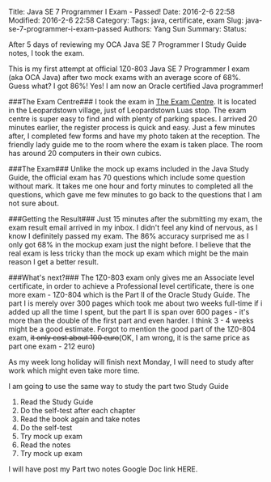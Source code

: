 Title: Java SE 7 Programmer I Exam - Passed!
Date: 2016-2-6 22:58
Modified: 2016-2-6 22:58
Category: 
Tags: java, certificate, exam
Slug: java-se-7-programmer-i-exam-passed
Authors: Yang Sun
Summary:
Status: 

After 5 days of reviewing my OCA Java SE 7 Programmer I Study Guide notes, I took the exam.

This is my first attempt at official 1Z0-803 Java SE 7 Programmer I exam (aka OCA Java) after two mock exams with an average score of 68%. Guess what? I got 86%! Yes! I am now an Oracle certified Java programmer!

###The Exam Centre###
I took the exam in [The Exam Centre](http://www.theexamcentre.com/). It is located in the Leopardstown village, just of Leopardstown Luas stop. The exam centre is super easy to find and with plenty of parking spaces. I arrived 20 minutes earlier, the register process is quick and easy. Just a few minutes after, I completed few forms and have my photo taken at the reception. The friendly lady guide me to the room where the exam is taken place. The room has around 20 computers in their own cubics.

###The Exam###
Unlike the mock up exams included in the Java Study Guide, the official exam has 70 questions which include some question without mark. It takes me one hour and forty minutes to completed all the questions, which gave me few minutes to go back to the questions that I am not sure about.

###Getting the Result###
Just 15 minutes after the submitting my exam, the exam result email arrived in my inbox. I didn't feel any kind of nervous, as I know I definitely passed my exam. The 86% accuracy surprised me as I only got 68% in the mockup exam just the night before. I believe that the real exam is less tricky than the mock up exam which might be the main reason I get a better result.

###What's next?###
The 1Z0-803 exam only gives me an Associate level certificate, in order to achieve a Professional level certificate, there is one more exam - 1Z0-804 which is the Part II of the Oracle Study Guide. The part I is merely over 300 pages which took me about two weeks full-time if i added up all the time I spent, but the part II is span over 600 pages - it's more than the double of the first part and even harder. I think 3 - 4 weeks might be a good estimate. Forgot to mention the good part of the 1Z0-804 exam, <del>it only cost about 100 euro</del>(OK, I am wrong, it is the same price as part one exam - 212 euro)

As my week long holiday will finish next Monday, I will need to study after work which might even take more time.

I am going to use the same way to study the part two Study Guide

1. Read the Study Guide
2. Do the self-test after each chapter
3. Read the book again and take notes
4. Do the self-test
5. Try mock up exam
6. Read the notes
7. Try mock up exam

I will have post my Part two notes Google Doc link HERE. 

